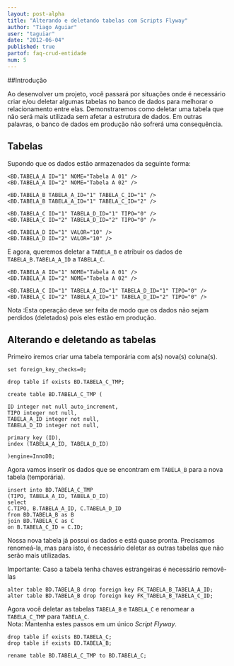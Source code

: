 ```yaml
---
layout: post-alpha
title: "Alterando e deletando tabelas com Scripts Flyway"
author: "Tiago Aguiar"
user: "taguiar"
date: "2012-06-04"
published: true
partof: faq-crud-entidade
num: 5
---
```


##Introdução

Ao desenvolver um projeto, você passará por situações onde é necessário criar e/ou deletar algumas
tabelas no banco de dados para melhorar o relacionamento entre elas. Demonstraremos como deletar
uma tabela que não será mais utilizada sem afetar a estrutura de dados. Em outras palavras,
o banco de dados em produção não sofrerá uma consequência.

## Tabelas
Supondo que os dados estão armazenados da seguinte forma:

	<BD.TABELA_A ID="1" NOME="Tabela A 01" />
	<BD.TABELA_A ID="2" NOME="Tabela A 02" />
	
	<BD.TABELA_B TABELA_A_ID="1" TABELA_C_ID="1" />
	<BD.TABELA_B TABELA_A_ID="1" TABELA_C_ID="2" />
	
	<BD.TABELA_C ID="1" TABELA_D_ID="1" TIPO="0" />
	<BD.TABELA_C ID="2" TABELA_D_ID="2" TIPO="0" />
	
	<BD.TABELA_D ID="1" VALOR="10" />
	<BD.TABELA_D ID="2" VALOR="10" />
	
E agora, queremos deletar a `TABELA_B` e atribuir os dados de `TABELA_B.TABELA_A_ID` a `TABELA_C`.

	<BD.TABELA_A ID="1" NOME="Tabela A 01" />
	<BD.TABELA_A ID="2" NOME="Tabela A 02" />

	<BD.TABELA_C ID="1" TABELA_A_ID="1" TABELA_D_ID="1" TIPO="0" />
	<BD.TABELA_C ID="2" TABELA_A_ID="1" TABELA_D_ID="2" TIPO="0" />

Nota :Esta operação deve ser feita de modo que os dados não sejam perdidos (deletados) pois eles
estão em produção.

## Alterando e deletando as tabelas
Primeiro iremos criar uma tabela temporária com a(s) nova(s) coluna(s).


	set foreign_key_checks=0;
	
	drop table if exists BD.TABELA_C_TMP;
	
	create table BD.TABELA_C_TMP (
	
	ID integer not null auto_increment,
	TIPO integer not null,
	TABELA_A_ID integer not null,
	TABELA_D_ID integer not null, 
	
	primary key (ID),
	index (TABELA_A_ID, TABELA_D_ID)
	
	)engine=InnoDB;
	
Agora vamos inserir os dados que se encontram em `TABELA_B` para a nova tabela (temporária).	
	
	insert into BD.TABELA_C_TMP 
	(TIPO, TABELA_A_ID, TABELA_D_ID) 
	select 
	C.TIPO, B.TABELA_A_ID, C.TABELA_D_ID
	from BD.TABELA_B as B
	join BD.TABELA_C as C
	on B.TABELA_C_ID = C.ID;
	
Nossa nova tabela já possui os dados e está quase pronta. Precisamos renomeá-la, mas para isto,
é necessário deletar as outras tabelas que não serão mais utilizadas.	
	
Importante: Caso a tabela tenha chaves estrangeiras é necessário removê-las	
	
	alter table BD.TABELA_B drop foreign key FK_TABELA_B_TABELA_A_ID;
	alter table BD.TABELA_B drop foreign key FK_TABELA_B_TABELA_C_ID;
	
Agora você deletar as tabelas `TABELA_B` e `TABELA_C` e renomear a `TABELA_C_TMP` para `TABELA_C`.<br>
Nota: Mantenha estes passos em um único _Script Flyway_.	
	
	drop table if exists BD.TABELA_C;
	drop table if exists BD.TABELA_B;
	
	rename table BD.TABELA_C_TMP to BD.TABELA_C;
	
	